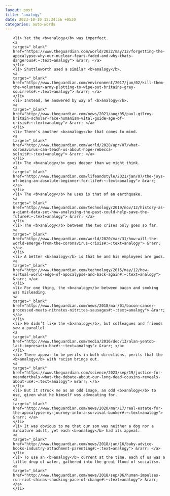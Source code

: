 ```yaml
---
layout: post
title: "analogy"
date: 2023-10-10 12:34:56 +0530
categories: auto-words
---
```

<ol>

    <li> Yet the <b>analogy</b> was imperfect.
    <a 
    target="_blank" 
    href="https://www.theguardian.com/world/2022/may/12/forgetting-the-apocalypse-why-our-nuclear-fears-faded-and-why-thats-dangerous#:~:text=analogy"> &rarr; </a>
    </li>
    <li> Shuttleworth used a similar <b>analogy</b>.
    <a 
    target="_blank" 
    href="http://www.theguardian.com/environment/2017/jun/02/kill-them-the-volunteer-army-plotting-to-wipe-out-britains-grey-squirrels#:~:text=analogy"> &rarr; </a>
    </li>
    <li> Instead, he answered by way of <b>analogy</b>.
    <a 
    target="_blank" 
    href="http://www.theguardian.com/news/2021/aug/05/paul-gilroy-britain-scholar-race-humanism-vital-guide-age-of-crisis#:~:text=analogy"> &rarr; </a>
    </li>
    <li> There’s another <b>analogy</b> that comes to mind.
    <a 
    target="_blank" 
    href="http://www.theguardian.com/world/2020/apr/07/what-coronavirus-can-teach-us-about-hope-rebecca-solnit#:~:text=analogy"> &rarr; </a>
    </li>
    <li> The <b>analogy</b> goes deeper than we might think.
    <a 
    target="_blank" 
    href="http://www.theguardian.com/lifeandstyle/2021/jan/07/the-joys-of-being-an-absolute-beginner-for-life#:~:text=analogy"> &rarr; </a>
    </li>
    <li> The <b>analogy</b> he uses is that of an earthquake.
    <a 
    target="_blank" 
    href="http://www.theguardian.com/technology/2019/nov/12/history-as-a-giant-data-set-how-analysing-the-past-could-help-save-the-future#:~:text=analogy"> &rarr; </a>
    </li>
    <li> The <b>analogy</b> between the two crises only goes so far.
    <a 
    target="_blank" 
    href="http://www.theguardian.com/world/2020/mar/31/how-will-the-world-emerge-from-the-coronavirus-crisis#:~:text=analogy"> &rarr; </a>
    </li>
    <li> A better <b>analogy</b> is that he and his employees are gods.
    <a 
    target="_blank" 
    href="http://www.theguardian.com/technology/2015/may/12/how-virtual-world-edge-of-apocalypse-and-back-again#:~:text=analogy"> &rarr; </a>
    </li>
    <li> For one thing, the <b>analogy</b> between bacon and smoking was misleading.
    <a 
    target="_blank" 
    href="http://www.theguardian.com/news/2018/mar/01/bacon-cancer-processed-meats-nitrates-nitrites-sausages#:~:text=analogy"> &rarr; </a>
    </li>
    <li> He didn’t like the <b>analogy</b>, but colleagues and friends saw a parallel.
    <a 
    target="_blank" 
    href="http://www.theguardian.com/media/2016/dec/13/alan-yentob-last-impresario-bbc#:~:text=analogy"> &rarr; </a>
    </li>
    <li> There appear to be perils in both directions, perils that the <b>analogy</b> with racism brings out.
    <a 
    target="_blank" 
    href="https://www.theguardian.com/science/2023/sep/19/justice-for-neanderthals-what-the-debate-about-our-long-dead-cousins-reveals-about-us#:~:text=analogy"> &rarr; </a>
    </li>
    <li> But it struck me as an odd image, an odd <b>analogy</b> to use, given what he himself was advocating for.
    <a 
    target="_blank" 
    href="http://www.theguardian.com/news/2020/mar/17/real-estate-for-the-apocalypse-my-journey-into-a-survival-bunker#:~:text=analogy"> &rarr; </a>
    </li>
    <li> It was obvious to me that our son was neither a dog nor a miniature adult, yet each <b>analogy</b> had its appeal.
    <a 
    target="_blank" 
    href="http://www.theguardian.com/news/2018/jan/16/baby-advice-books-industry-attachment-parenting#:~:text=analogy"> &rarr; </a>
    </li>
    <li> To use an <b>analogy</b> current at the time, each of us was a little drop of water, gathered into the great flood of socialism.
    <a 
    target="_blank" 
    href="http://www.theguardian.com/news/2018/sep/06/human-impulses-run-riot-chinas-shocking-pace-of-change#:~:text=analogy"> &rarr; </a>
    </li>